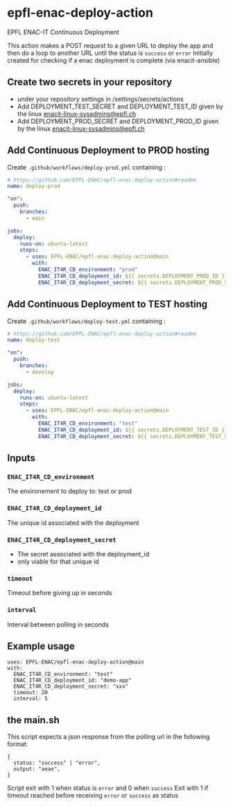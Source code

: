 # epfl-enac-deploy-action

EPFL ENAC-IT Continuous Deployment

This action makes a POST request to a given URL to deploy the app and then do a loop
to another URL until the status is `success` or `error`
Initially created for checking if a enac deployment is complete (via enacit-ansible)

## Create two secrets in your repository

- under your repository settings in /settings/secrets/actions
- Add DEPLOYMENT_TEST_SECRET and DEPLOYMENT_TEST_ID given by the linux enacit-linux-sysadmins@epfl.ch
- Add DEPLOYMENT_PROD_SECRET and DEPLOYMENT_PROD_ID given by the linux enacit-linux-sysadmins@epfl.ch

## Add Continuous Deployment to PROD hosting

Create `.github/workflows/deploy-prod.yml` containing :

```yml
# https://github.com/EPFL-ENAC/epfl-enac-deploy-action#readme
name: deploy-prod

"on":
  push:
    branches:
      - main

jobs:
  deploy:
    runs-on: ubuntu-latest
    steps:
      - uses: EPFL-ENAC/epfl-enac-deploy-action@main
        with:
          ENAC_IT4R_CD_environment: "prod"
          ENAC_IT4R_CD_deployment_id: ${{ secrets.DEPLOYMENT_PROD_ID }}
          ENAC_IT4R_CD_deployment_secret: ${{ secrets.DEPLOYMENT_PROD_SECRET }}
```

## Add Continuous Deployment to TEST hosting

Create `.github/workflows/deploy-test.yml` containing :

```yml
# https://github.com/EPFL-ENAC/epfl-enac-deploy-action#readme
name: deploy-test

"on":
  push:
    branches:
      - develop

jobs:
  deploy:
    runs-on: ubuntu-latest
    steps:
      - uses: EPFL-ENAC/epfl-enac-deploy-action@main
        with:
          ENAC_IT4R_CD_environment: "test"
          ENAC_IT4R_CD_deployment_id: ${{ secrets.DEPLOYMENT_TEST_ID }}
          ENAC_IT4R_CD_deployment_secret: ${{ secrets.DEPLOYMENT_TEST_SECRET }}
```

## Inputs

### `ENAC_IT4R_CD_environment`

The environement to deploy to: test or prod

### `ENAC_IT4R_CD_deployment_id`

The unique id associated with the deployment

### `ENAC_IT4R_CD_deployment_secret`

- The secret associated with the deployment_id
- only viable for that unique id

### `timeout`

Timeout before giving up in seconds

### `interval`

Interval between polling in seconds

## Example usage

```
uses: EPFL-ENAC/epfl-enac-deploy-action@main
with:
  ENAC_IT4R_CD_environment: "test"
  ENAC_IT4R_CD_deployment_id: "demo-app"
  ENAC_IT4R_CD_deployment_secret: "xxx"
  timeout: 20
  interval: 5
```

## the main.sh

This script expects a json response from the polling url in the following format:

```
{
  status: "success" | "error",
  output: "aeae",
}
```

Script exit with 1 when status is `error` and 0 when `success`
Exit with 1 if timeout reached before receiving `error` or `success` as status
